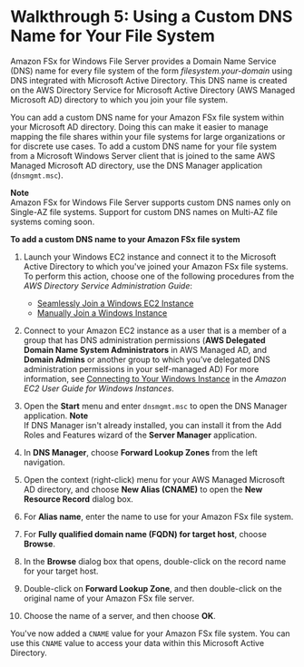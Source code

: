 # Walkthrough 5: Using a Custom DNS Name for Your File System<a name="walkthrough05-file-system-custom-CNAME"></a>

Amazon FSx for Windows File Server provides a Domain Name Service \(DNS\) name for every file system of the form *filesystem\.your\-domain* using DNS integrated with Microsoft Active Directory\. This DNS name is created on the AWS Directory Service for Microsoft Active Directory \(AWS Managed Microsoft AD\) directory to which you join your file system\. 

You can add a custom DNS name for your Amazon FSx file system within your Microsoft AD directory\. Doing this can make it easier to manage mapping the file shares within your file systems for large organizations or for discrete use cases\. To add a custom DNS name for your file system from a Microsoft Windows Server client that is joined to the same AWS Managed Microsoft AD directory, use the DNS Manager application \(`dnsmgmt.msc`\)\.

**Note**  
Amazon FSx for Windows File Server supports custom DNS names only on Single\-AZ file systems\. Support for custom DNS names on Multi\-AZ file systems coming soon\.

**To add a custom DNS name to your Amazon FSx file system**

1. Launch your Windows EC2 instance and connect it to the Microsoft Active Directory to which you've joined your Amazon FSx file systems\. To perform this action, choose one of the following procedures from the *AWS Directory Service Administration Guide*:
   + [Seamlessly Join a Windows EC2 Instance](https://docs.aws.amazon.com/directoryservice/latest/admin-guide/launching_instance.html)
   + [Manually Join a Windows Instance](https://docs.aws.amazon.com/directoryservice/latest/admin-guide/join_windows_instance.html)

1. Connect to your Amazon EC2 instance as a user that is a member of a group that has DNS administration permissions \(**AWS Delegated Domain Name System Administrators** in AWS Managed AD, and **Domain Admins** or another group to which you’ve delegated DNS administration permissions in your self\-managed AD\) For more information, see [Connecting to Your Windows Instance](https://docs.aws.amazon.com/AWSEC2/latest/WindowsGuide/connecting_to_windows_instance.html) in the *Amazon EC2 User Guide for Windows Instances*\.

1. Open the **Start** menu and enter `dnsmgmt.msc` to open the DNS Manager application\.
**Note**  
If DNS Manager isn't already installed, you can install it from the Add Roles and Features wizard of the **Server Manager** application\.

1. In **DNS Manager**, choose **Forward Lookup Zones** from the left navigation\.

1. Open the context \(right\-click\) menu for your AWS Managed Microsoft AD directory, and choose **New Alias \(CNAME\)** to open the **New Resource Record** dialog box\.

1. For **Alias name**, enter the name to use for your Amazon FSx file system\.

1. For **Fully qualified domain name \(FQDN\) for target host**, choose **Browse**\.

1. In the **Browse** dialog box that opens, double\-click on the record name for your target host\.

1. Double\-click on **Forward Lookup Zone**, and then double\-click on the original name of your Amazon FSx file server\.

1. Choose the name of a server, and then choose **OK**\.

You've now added a `CNAME` value for your Amazon FSx file system\. You can use this `CNAME` value to access your data within this Microsoft Active Directory\.